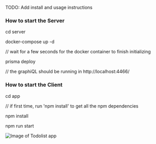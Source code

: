 TODO: Add install and usage instructions

### How to start the Server

cd server

docker-compose up -d

// wait for a few seconds for the docker container to finish initializing

prisma deploy

// the graphiQL should be running in http://localhost:4466/



### How to start the Client

cd app

// if first time, run 'npm install' to get all the npm dependencies

npm install

npm run start

![Image of Todolist app](https://github.com/smiley168/to-do-list-app/blob/feature/todo-list/app/public/ToDoList-screencastly.gif)

